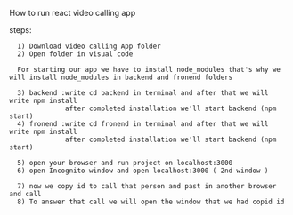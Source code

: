 How to run react video calling app

steps:

      1) Download video calling App folder 
      2) Open folder in visual code
      
      For starting our app we have to install node_modules that's why we will install node_modules in backend and fronend folders
      
      3) backend :write cd backend in terminal and after that we will write npm install  
                  after completed installation we'll start backend (npm start) 
      4) fronend :write cd fronend in terminal and after that we will write npm install  
                  after completed installation we'll start backend (npm start) 
                  
      5) open your browser and run project on localhost:3000 
      6) open Incognito window and open localhost:3000 ( 2nd window )
      
      7) now we copy id to call that person and past in another browser and call 
      8) To answer that call we will open the window that we had copid id 
